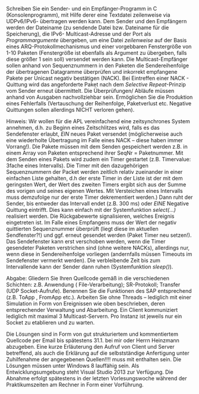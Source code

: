 Schreiben Sie ein Sender- und ein Empfänger-Programm in C (Konsolenprogramm), mit Hilfe derer eine Textdatei zeilenweise via UDPv6/IPv6- übertragen werden kann.
Dem Sender und den Empfängern werden der Dateiname (zu sendende Datei bzw. Dateiname für die Speicherung), die IPv6- Multicast-Adresse und der Port als *Programmargumente* übergeben, um eine Datei *zeilenweise* auf der Basis eines ARQ-Protokollmechanismus und einer vorgebbaren Fenstergröße von 1-10 Paketen (Fenstergröße ist ebenfalls als Argument zu übergeben, falls diese größer 1 sein soll) versendet werden kann.
Die Multicast-Empfänger sollen anhand von Sequenznummern in den Paketen die Sendereihenfolge der übertragenen Datagramme überprüfen und inkorrekt empfangene Pakete per Unicast negativ bestätigen (NACK). Bei Eintreffen einer NACK - Quittung wird das angeforderte Paket nach dem *Selective Repeat*-Prinzip vom Sender erneut übermittelt. Die Überprüfungen/ Abläufe müssen anhand von Ausgaben nachvollziehbar sein. Ermöglichen Sie die Produktion eines Fehlerfalls (Vertauschung der Reihenfolge, Paketverlust etc. Negative Quittungen sollen allerdings NICHT verloren gehen).

Hinweis:
Wir wollen für die APL vereinfachend eine zeitsynchrones System annehmen, d.h. zu Beginn eines Zeitschlitzes wird, falls es das Sendefenster erlaubt, *EIN* neues Paket versendet (möglicherweise auch eine wiederholte Übertragung im Falle eines NACK – diese haben immer Vorrang!). Die Pakete müssen mit dem Senden gespeichert werden z.B. in einem Array von Paketen entsprechend ihrer SeqNr = Paketnummer. Mit dem Senden eines Pakets wird zudem ein Timer gestartet (z.B.
Timervalue: 3fache eines Intervalls). Die Timer mit den dazugehörigen Sequenznummern der Packet werden zeitlich relativ zueinander in einer einfachen Liste gehalten, d.h der erste Timer in der Liste ist der mit dem geringsten Wert, der Wert des zweiten Timers ergibt sich aus der Summe des vorigen und seines eigenen Wertes. Mit Versteichen eines Intervalls muss demzufolge nur der erste Timer dekrementiert werden.)
Dann ruht der Sender, bis entweder das Intervall endet (z.B. 300 ms) oder *EINE* Negative Quittung eintrifft. Dies kann einfach mit der Systemfunktion *select(...)* realisiert werden. Die Rückgabewerte signalisieren, welches Ereignis eingetreten ist. Im Falle eines Empfangens muss der Wert der
negativ quittierten Sequenznummer überprüft (liegt diese im aktuellen Sendfenster?!) und ggf. erneut gesendet werden (Paket Timer neu setzen!). Das Sendefenster kann erst verschoben werden, wenn die Timer gesendeter Paketen verstrichen sind (ohne weitere NACKs), allerdings nur, wenn diese in Sendereihenfolge vorliegen (andernfalls müssen Timeouts im Sendefenster vermerkt werden).
Die verbleibende Zeit bis zum Intervallende kann der Sender dann ruhen (Systemfunktion *sleep()*).

Abgabe:
Gliedern Sie Ihren Quellcode gemäß in die verschiedenen Schichten: z.B. Anwendung ( File-Verarbeitung); SR-Protokoll; Transfer (UDP Socket-Aufrufe). Benennen Sie die Funktionen des SAP entsprechend (z.B. ToApp , FromApp etc.). Arbeiten Sie ohne Threads – lediglich mit einer Simulation in Form von Ereignissen wie oben beschrieben, deren entsprechender Verwaltung und Abarbeitung. Ein Client kommuniziert lediglich mit maximal 3 Multicast-Servern. Pro Instanz ist
jeweils nur ein Socket zu etablieren und zu warten.

Die Lösungen sind in Form von gut strukturiertem und kommentiertem Quellcode per Email bis spätestens 31.1. bei mir oder Herrn Heinzmann abzugeben. Eine kurze Erläuterung den Aufruf von Client und Server betreffend, als auch die Erklärung auf die selbstständige Anfertigung unter Zuhilfenahme der angegebenen Quellen!!!! muss mit enthalten sein. Die Lösungen müssen unter Windows 8 lauffähig sein. Als Entwicklungsumgebung steht Visual Studio 2013 zur Verfügung. Die Abnahme erfolgt spätestens in der letzten Vorlesungswoche während der Praktikumszeiten am Rechner in Form einer Vorführung.
